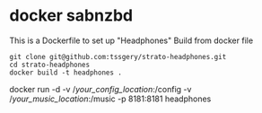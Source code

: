 # docker sabnzbd
This is a Dockerfile to set up "Headphones" 
Build from docker file
```
git clone git@github.com:tssgery/strato-headphones.git
cd strato-headphones
docker build -t headphones .
```
docker run -d -v /*your_config_location*:/config -v /*your_music_location*:/music -p 8181:8181 headphones

